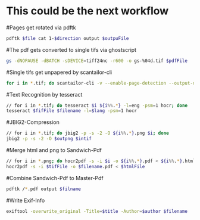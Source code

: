 This could be the next workflow
===============================
#Pages get rotated via pdftk
```sh
pdftk $file cat 1-$direction output $outpuFile
```
#The pdf gets converted to single tifs via ghostscript
```sh
gs -dNOPAUSE -dBATCH -sDEVICE=tiff24nc -r600 -o gs-%04d.tif $pdfFile
```
#Single tifs get unpapered by scantailor-cli
```sh
for i in *.tif; do scantailor-cli -v --enable-page-detection --output-dpi=300 --enable-fine-tuning --margins-top=10 --default-margins-top=10 --content-detection=aggressive --alignment-vertical=top --alignment-horizontal=center --white-margins=true --normalize-illumination=true --tiff-compression=none --color-mode=black_and_white|color_grayscale|mixed --threshold=1 --layout=$layout --despeckle=normal $i scantailor/; done
```
#Text Recognition by tesseract
```sh
// for i in *.tif; do tesseract $i ${i%%.*} -l=eng -psm=1 hocr; done
tesseract $fifFile $filename -l=$lang -psm=1 hocr
```
#JBIG2-Compression
```sh
// for i in *.tif; do jbig2 -p -s -2 -O ${i%%.*}.png $i; done
jbig2 -p -s -2 -O $outpng $intif
```
#Merge html and png to Sandwich-Pdf
```sh
// for i in *.png; do hocr2pdf -s -i $i -o ${i%%.*}.pdf < ${i%%.*}.html; done
hocr2pdf -s -i $tifFile -o $filename.pdf < $htmlFile
```
#Combine Sandwich-Pdf to Master-Pdf
```sh
pdftk /*.pdf output $filname
```
#Write Exif-Info
```sh
exiftool -overwrite_original -Title=$title -Author=$author $filename
```
